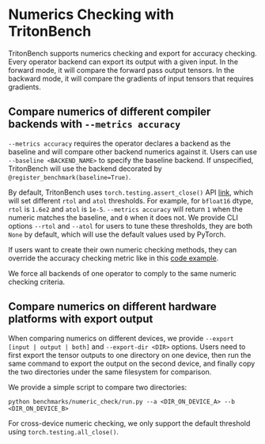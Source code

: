 # Numerics Checking with TritonBench

TritonBench supports numerics checking and export for accuracy checking. Every operator backend can export its output with a given input.
In the forward mode, it will compare the forward pass output tensors.
In the backward mode, it will compare the gradients of input tensors that requires gradients.

## Compare numerics of different compiler backends with `--metrics accuracy`

`--metrics accuracy` requires the operator declares a backend as the baseline and will compare other backend numerics against it.
Users can use `--baseline <BACKEND_NAME>` to specify the baseline backend. If unspecified, TritonBench will use the backend decorated by `@register_benchmark(baseline=True)`.

By default, TritonBench uses `torch.testing.assert_close()` API [link](https://docs.pytorch.org/docs/stable/testing.html),
which will set different `rtol` and `atol` thresholds. For example, for `bfloat16` dtype, `rtol` is `1.6e2` and `atol` is `1e-5`.
`--metrics accuracy` will return `1` when the numeric matches the baseline, and `0` when it does not.
We provide CLI options `--rtol` and `--atol` for users to tune these thresholds, they are both `None` by default, which will use the default values used by PyTorch.

If users want to create their own numeric checking methods, they can override the accuracy checking metric like in this [code example](https://github.com/meta-pytorch/tritonbench/blob/9a4bbc7070b134fb274114018ac02b38fcfd4ba7/tritonbench/operators/vector_exp/operator.py#L88).

We force all backends of one operator to comply to the same numeric checking criteria.

## Compare numerics on different hardware platforms with export output

When comparing numerics on different devices, we provide `--export [input | output | both]` and `--export-dir <DIR>` options.
Users need to first export the tensor outputs to one directory on one device, then run the same command to export the output on the second device,
and finally copy the two directories under the same filesystem for comparison.

We provide a simple script to compare two directories:

```
python benchmarks/numeric_check/run.py --a <DIR_ON_DEVICE_A> --b <DIR_ON_DEVICE_B>
```

For cross-device numeric checking, we only support the default threshold using `torch.testing.all_close()`.
